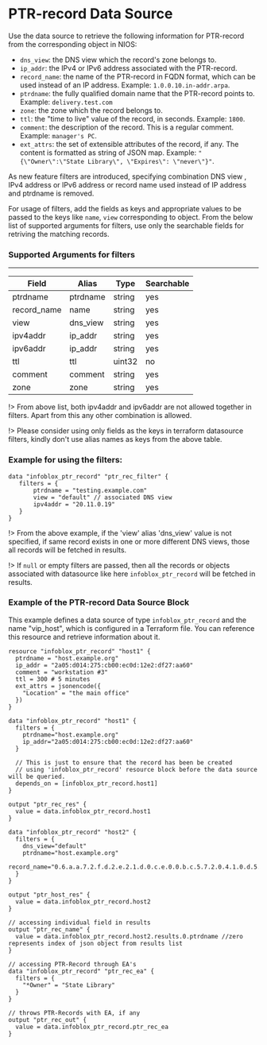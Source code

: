 # PTR-record Data Source

Use the data source to retrieve the following information for PTR-record from the corresponding object in NIOS:

* `dns_view`: the DNS view which the record's zone belongs to.
* `ip_addr`: the IPv4 or IPv6 address associated with the PTR-record.
* `record_name`: the name of the PTR-record in FQDN format, which can be used instead of an IP address. Example: `1.0.0.10.in-addr.arpa`.
* `ptrdname`: the fully qualified domain name that the PTR-record points to. Example: `delivery.test.com`
* `zone`: the zone which the record belongs to.
* `ttl`: the "time to live" value of the record, in seconds. Example: `1800`.
* `comment`: the description of the record. This is a regular comment. Example: `manager's PC`.
* `ext_attrs`: the set of extensible attributes of the record, if any. The content is formatted as string of JSON map. Example: `"{\"Owner\":\"State Library\", \"Expires\": \"never\"}"`.

As new feature filters are introduced, specifying combination DNS view , IPv4 address or IPv6 address or record name used instead of IP address
and ptrdname is removed.

For usage of filters, add the fields as keys and appropriate values to be passed to the keys like `name`, `view` corresponding to object.
From the below list of supported arguments for filters,  use only the searchable fields for retriving the matching records.

### Supported Arguments for filters

-----
| Field       | Alias    | Type   | Searchable |
|-------------|----------|--------|------------|
| ptrdname    | ptrdname | string | yes        |
| record_name | name     | string | yes        |
| view        | dns_view | string | yes        |
| ipv4addr    | ip_addr  | string | yes        |
| ipv6addr    | ip_addr  | string | yes        |
| ttl         | ttl      | uint32 | no         |
| comment     | comment  | string | yes        |
| zone        | zone     | string | yes        |

!> From above list, both ipv4addr and ipv6addr are not allowed together in filters. Apart from this any other combination is allowed.

!> Please consider using only fields as the keys in terraform datasource filters, kindly don't use alias names as keys from the above table.

### Example for using the filters:
 ```hcl
 data "infoblox_ptr_record" "ptr_rec_filter" {
    filters = {
        ptrdname = "testing.example.com"
        view = "default" // associated DNS view
        ipv4addr = "20.11.0.19"
    }
 }
 ```

!> From the above example, if the 'view' alias 'dns_view' value is not specified, if same record exists in one or more different DNS views, those
all records will be fetched in results.

!> If `null` or empty filters are passed, then all the records or objects associated with datasource like here `infoblox_ptr_record` will be fetched in results.

### Example of the PTR-record Data Source Block

This example defines a data source of type `infoblox_ptr_record` and the name "vip_host", which is configured in a Terraform file.
You can reference this resource and retrieve information about it.

```hcl
resource "infoblox_ptr_record" "host1" {
  ptrdname = "host.example.org"
  ip_addr = "2a05:d014:275:cb00:ec0d:12e2:df27:aa60"
  comment = "workstation #3"
  ttl = 300 # 5 minutes
  ext_attrs = jsonencode({
    "Location" = "the main office"
  })
}

data "infoblox_ptr_record" "host1" {
  filters = {
    ptrdname="host.example.org"
    ip_addr="2a05:d014:275:cb00:ec0d:12e2:df27:aa60"
  }

  // This is just to ensure that the record has been be created
  // using 'infoblox_ptr_record' resource block before the data source will be queried.
  depends_on = [infoblox_ptr_record.host1]
}

output "ptr_rec_res" {
  value = data.infoblox_ptr_record.host1
}

data "infoblox_ptr_record" "host2" {
  filters = {
    dns_view="default"
    ptrdname="host.example.org"
    record_name="0.6.a.a.7.2.f.d.2.e.2.1.d.0.c.e.0.0.b.c.5.7.2.0.4.1.0.d.5.0.a.2.ip6.arpa"
  }
}

output "ptr_host_res" {
  value = data.infoblox_ptr_record.host2
}

// accessing individual field in results
output "ptr_rec_name" {
  value = data.infoblox_ptr_record.host2.results.0.ptrdname //zero represents index of json object from results list
}

// accessing PTR-Record through EA's
data "infoblox_ptr_record" "ptr_rec_ea" {
  filters = {
    "*Owner" = "State Library"
  }
}

// throws PTR-Records with EA, if any
output "ptr_rec_out" {
  value = data.infoblox_ptr_record.ptr_rec_ea
}
```
